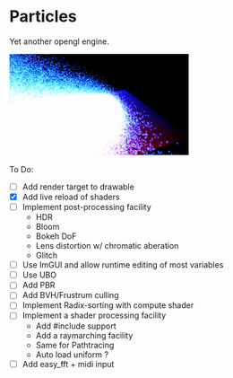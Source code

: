 # Particles
Yet another opengl engine.

![Demo GIF](https://raw.githubusercontent.com/maeln/particles/master/demo.gif)

To Do:
- [ ] Add render target to drawable
- [x] Add live reload of shaders 
- [ ] Implement post-processing facility
  - HDR
  - Bloom
  - Bokeh DoF
  - Lens distortion w/ chromatic aberation
  - Glitch
- [ ] Use ImGUI and allow runtime editing of most variables
- [ ] Use UBO
- [ ] Add PBR
- [ ] Add BVH/Frustrum culling
- [ ] Implement Radix-sorting with compute shader
- [ ] Implement a shader processing facility 
  - Add #include support
  - Add a raymarching facility
  - Same for Pathtracing
  - Auto load uniform ?
- [ ] Add easy_fft + midi input

